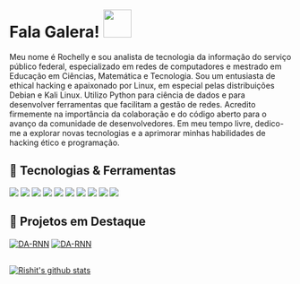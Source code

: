 # Fala Galera!              <img  src="https://media.tenor.com/NeJfHqkmdMIAAAAi/tux-linux-penguin.gif" width="50px" height="50px" />

Meu nome é Rochelly e sou analista de tecnologia da informação do serviço público federal, especializado em redes de computadores e mestrado em Educação em Ciências, Matemática e Tecnologia. Sou um entusiasta de ethical hacking e apaixonado por Linux, em especial pelas distribuições Debian e Kali Linux. Utilizo Python para ciência de dados e para desenvolver ferramentas que facilitam a gestão de redes. Acredito firmemente na importância da colaboração e do código aberto para o avanço da comunidade de desenvolvedores. Em meu tempo livre, dedico-me a explorar novas tecnologias e a aprimorar minhas habilidades de hacking ético e programação. 

## 🔧 Tecnologias  & Ferramentas

![](https://img.shields.io/badge/OS-Debian-informational?style=for-the-badge&logo=debian&logoColor=white&color=2bbc8a)
![](https://img.shields.io/badge/OS-Linux-informational?style=for-the-badge&logo=linux&logoColor=white&color=2bbc8a)
![](https://img.shields.io/badge/OS-Kali_Linux-557C94?style=for-the-badge&logo=kali-linux&logoColor=white&color=2bbc8a)
![](https://img.shields.io/badge/IDE-Emacs-%237F5AB6.svg?style=for-the-badge&logo=gnu-emacs&logoColor=white&color=2bbc8a)
![](https://img.shields.io/badge/IDE-VSCode-1f425f.svg?style=for-the-badge&logo=visual%20studio&logoColor=white&color=2bbc8a)
![](https://img.shields.io/badge/Code-Jupyter-informational?style=for-the-badge&logo=Jupyter&logoColor=white&color=2bbc8a)
![](https://img.shields.io/badge/Code-Python-informational?style=for-the-badge&logo=python&logoColor=white&color=2bbc8a)
![](https://img.shields.io/badge/Code-JavaScript-informational?style=for-the-badge&logo=javascript&logoColor=white&color=2bbc8a)
![](https://img.shields.io/badge/Shell-Bash-informational?style=for-the-badge&logo=gnu-bash&logoColor=white&color=2bbc8a)
![](https://img.shields.io/badge/Code-Node.js-43853D?style=for-the-badge&logo=node.js&logoColor=white&color=2bbc8a)



 ## 📐 Projetos em Destaque      
<a href="https://github.com/Zhenye-Na/DA-RNN">  <img align="center" src="https://github-readme-stats.vercel.app/api/pin/?username=Rochelly&repo=Rox-Ipatables-Manager&show_icons=true&line_height=27&title_color=6aa6f8&text_color=8a919a&icon_color=6aa6f8&bg_color=22272e" alt="DA-RNN" /></a>
<a href="https://github.com/Zhenye-Na/DA-RNN">  <img align="center" src="https://github-readme-stats.vercel.app/api/pin/?username=Rochelly&repo=CIENCIA-DE-DADOS-APLICADA-AO-PISA-2018&show_icons=true&line_height=27&title_color=6aa6f8&text_color=8a919a&icon_color=6aa6f8&bg_color=22272e" alt="DA-RNN" /></a>

## 
[![Rishit's github stats](https://github-readme-stats.vercel.app/api?username=Rochelly&show_icons=true&title_color=fff&icon_color=79ff97&text_color=9f9f9f&bg_color=151515&count_private=true)](https://github.com/Rishit-dagli)

